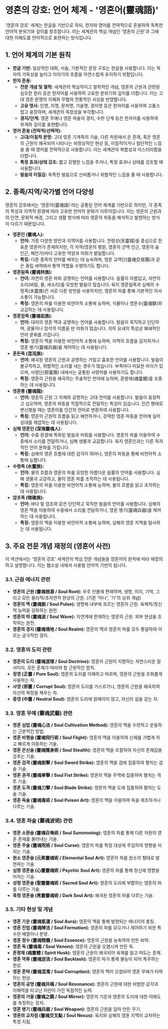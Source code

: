 # 영혼의 강호: 언어 체계 - '영혼어(靈魂語)'

'영혼의 강호' 세계는 한글을 기반으로 하되, 한자와 영어를 전략적으로 혼용하여 독특한 언어적 분위기와 깊이를 창조합니다. 이는 세계관의 핵심 개념인 '영혼의 근원'과 그에 대한 이해도를 언어적으로 표현하는 방식입니다.

## 1. 언어 체계의 기본 원칙

*   **한글 기반:** 일상적인 대화, 서술, 기본적인 문장 구조는 한글을 사용합니다. 이는 독자의 가독성을 높이고 이야기의 흐름을 자연스럽게 유지하기 위함입니다.
*   **한자 혼용:**
    *   **전문 개념 및 철학:** 세계관의 핵심적이고 철학적인 개념, 영혼의 근원과 관련된 심오한 원리 등은 한자어를 사용하여 고유한 분위기와 깊이를 더합니다. 이는 고대 영혼 문명의 지혜와 무협의 전통적인 사상을 반영합니다.
    *   **고유 명사:** 인명, 지명, 문파명, 기술명, 경지명 등은 한자어를 사용하여 고풍스럽고 웅장하며, 세계관의 독창성을 부각합니다.
    *   **경지/단계:** 영혼 무예나 영혼 파술의 경지, 수련 단계 등은 한자어를 사용하여 위계와 깊이를 표현합니다.
*   **영어 혼용 (전략적/선택적):**
    *   **고대/이질적 문명:** 고대 영혼 기계족의 기술, 다른 차원에서 온 존재, 혹은 영혼의 근원이 왜곡되어 나타나는 비정상적인 현상 등, 이질적이거나 첨단적인 느낌을 줄 때 영어를 전략적으로 사용합니다. 이는 세계관의 복합성과 미스터리함을 더합니다.
    *   **특정 효과/상태 강조:** 짧고 강렬한 느낌을 주거나, 특정 효과나 상태를 강조할 때 사용합니다.
    *   **발음의 이질감:** 독특한 발음으로 신비롭거나 위협적인 느낌을 줄 때 사용합니다.

## 2. 종족/지역/국가별 언어 다양성

영혼의 강호에서는 '영혼어(靈魂語)'라는 공통된 언어 체계를 기반으로 하지만, 각 종족의 특성과 지역적 환경에 따라 고유한 언어적 분화가 이루어집니다. 이는 영혼의 근원과의 인연, 문화적 배경, 그리고 생활 방식에 따라 영혼의 파동을 해석하고 발현하는 방식이 다르기 때문입니다.

*   **영혼인 (靈魂人):**
    *   **언어:** 가장 다양한 방언과 지역어를 사용합니다. 천령성(天靈城)을 중심으로 한 표준 영혼어가 존재하지만, 각 지역(영혼의 평원, 영혼의 산맥 인근, 영혼의 숲 인근, 해안가)마다 고유한 억양과 어휘가 발달합니다.
    *   **특징:** 다른 종족의 언어를 배우는 데 능숙하며, 영혼 교역단(靈魂交易團)과 같은 중립 세력에서 통역 역할을 수행하기도 합니다.
*   **영혼림족 (靈魂林族):**
    *   **언어:** 자연의 영혼 파와 공명하는 언어를 사용합니다. 음률이 아름답고, 자연의 소리(바람, 물, 새소리)를 모방한 발음이 많습니다. 육지 영혼림족과 심해의 수령족(水靈族)은 서로 다른 방언을 사용하지만, 영혼의 파를 통해 기본적인 의사소통이 가능합니다.
    *   **특징:** 영혼의 파를 이용한 비언어적 소통에 능하며, 식물이나 영혼수(靈魂獸)와 교감하는 데 사용됩니다.
*   **영혼암족 (靈魂岩族):**
    *   **언어:** 대지의 영혼 맥과 공명하는 언어를 사용합니다. 발음이 묵직하고 단단하며, 광물이나 암석의 이름을 딴 어휘가 많습니다. 지하 요새의 특성상 폐쇄적인 언어 문화를 가집니다.
    *   **특징:** 영혼의 맥을 이용한 비언어적 소통에 능하며, 지맥의 흐름을 감지하거나 영혼 병기(靈魂兵器)를 제어하는 데 사용됩니다.
*   **혼돈족 (混沌族):**
    *   **언어:** 왜곡된 영혼의 근원과 공명하는 거칠고 흉포한 언어를 사용합니다. 발음이 불규칙하고, 위협적인 소리를 내는 경우가 많습니다. 부족마다 미묘한 차이가 있으며, 사령단(邪靈團) 내에서는 공통된 사령어를 사용하기도 합니다.
    *   **특징:** 영혼의 근원을 왜곡하는 주술적인 언어에 능하며, 혼령체(魂靈體)를 조종하는 데 사용됩니다.
*   **영혼룡 (靈魂龍):**
    *   **언어:** 영혼의 근원 그 자체와 공명하는 고대 언어를 사용합니다. 발음이 웅장하고 심오하며, 영혼의 파동을 직접적으로 전달하는 특성이 있습니다. 인간 형태로 변신했을 때는 영혼어를 인간의 언어로 변환하여 사용합니다.
    *   **특징:** 영혼의 근원의 흐름을 읽고 예언하거나, 강력한 영혼 파동을 언어에 실어 상대를 제압하는 데 사용됩니다.
*   **심해 영혼인 (深海靈魂人):**
    *   **언어:** 수중 환경에 특화된 발음과 어휘를 사용합니다. 영혼의 파를 이용하여 수중에서 소리를 전달하거나, 심해 생물과 교감합니다. 육지 영혼인과는 다른 독자적인 언어 문화를 가집니다.
    *   **특징:** 심해의 영혼 흐름에 대한 감각이 뛰어나, 영혼의 파동을 통해 비언어적 소통에 능합니다.
*   **수령족 (水靈族):**
    *   **언어:** 물의 흐름과 영혼의 파를 모방한 아름다운 음률의 언어를 사용합니다. 심해 생물과 교감하고, 물의 영혼 파를 조작하는 데 사용됩니다.
    *   **특징:** 영혼의 파를 이용한 비언어적 소통에 능하며, 물의 흐름을 읽고 조작하는 데 사용됩니다.
*   **암초족 (暗礁族):**
    *   **언어:** 바다 밑 암초와 같은 단단하고 묵직한 발음의 언어를 사용합니다. 심해의 영혼 맥을 이용하여 수중에서 소리를 전달하거나, 영혼 병기(靈魂兵器)를 제어하는 데 사용됩니다.
    *   **특징:** 영혼의 맥을 이용한 비언어적 소통에 능하며, 심해의 영혼 지맥을 탐사하는 데 사용됩니다.

## 3. 주요 전문 개념 재정의 (영혼어 사전)

이 섹션에서는 '영혼의 강호' 세계관의 핵심 전문 개념들을 영혼어의 원칙에 따라 재정의하고 설명합니다. 이는 웹소설 내에서 사용될 언어적 기반이 됩니다.

### 3.1. 근원 에너지 관련

*   **영혼의 근원 (靈魂根源 / Soul Root):** 우주 만물에 편재하며, 생명, 의지, 기억, 그리고 모든 물리적/초자연적 현상의 근원. (기존 '마나', '기'의 상위 개념)
*   **영혼의 맥 (靈魂脈 / Soul Pulse):** 생명체 내부에 흐르는 영혼의 근원. 육체적/정신적 능력을 강화하는 원천.
*   **영혼의 파 (靈魂波 / Soul Wave):** 자연계에 편재하는 영혼의 근원. 외부 현상을 조작하는 원천.
*   **영혼의 경지 (靈魂境地 / Soul Realm):** 영혼의 맥과 영혼의 파를 모두 통달하여 이르는 궁극적인 경지.

### 3.2. 영혼의 도리 관련

*   **영혼의 도리 (靈魂道理 / Soul Doctrine):** 영혼의 근원이 지향하는 자연스러운 질서이자, 모든 존재가 따라야 할 근원적인 법칙.
*   **정영 (正靈 / Pure Soul):** 영혼의 도리를 이해하고 따르며, 영혼의 근원을 조화롭게 사용하는 자.
*   **사영 (邪靈 / Corrupt Soul):** 영혼의 도리를 거스르거나, 영혼의 근원을 왜곡하여 자신의 욕망을 채우는 자.
*   **중영 (中靈 / Neutral Soul):** 영혼의 도리에 얽매이지 않고, 자신의 길을 걷는 자.

### 3.3. 영혼 무예 (靈魂武藝) 관련

*   **영혼 심법 (靈魂心法 / Soul Cultivation Method):** 영혼의 맥을 수련하고 운용하는 근본적인 방법.
*   **영혼 비행술 (靈魂飛行術 / Soul Flight):** 영혼의 맥을 이용하여 신체를 가볍게 하고 빠르게 이동하는 기술.
*   **영혼 은신술 (靈魂隱身術 / Soul Stealth):** 영혼의 맥을 조절하여 자신의 존재감을 감추는 기술.
*   **영혼 검격 (靈魂劍擊 / Soul Sword Strike):** 영혼의 맥을 검에 집중하여 펼치는 검술 기술.
*   **영혼 권격 (靈魂拳擊 / Soul Fist Strike):** 영혼의 맥을 주먹에 집중하여 펼치는 격투 기술.
*   **영혼 도격 (靈魂刀擊 / Soul Blade Strike):** 영혼의 맥을 도에 집중하여 펼치는 도술 기술.
*   **영혼 독술 (靈魂毒術 / Soul Poison Art):** 영혼의 맥을 이용하여 독을 제조하거나 다루는 기술.

### 3.4. 영혼 파술 (靈魂波術) 관련

*   **영혼 소환술 (靈魂召喚術 / Soul Summoning):** 영혼의 파를 통해 다른 차원의 영혼 존재를 불러내는 기술.
*   **영혼 주술 (靈魂呪術 / Soul Curse):** 영혼의 파를 특정 대상에 주입하여 영향을 미치는 기술.
*   **원소 영혼술 (元素靈魂術 / Elemental Soul Art):** 영혼의 파를 원소의 형태로 발현하는 기술.
*   **심령 영혼술 (心靈靈魂術 / Psychic Soul Art):** 영혼의 파를 통해 정신에 영향을 미치는 기술.
*   **성령 영혼술 (聖靈靈魂術 / Sacred Soul Art):** 영혼의 도리에 부합하는 영혼의 파를 다루는 기술.
*   **흑령 영혼술 (黑靈靈魂術 / Dark Soul Art):** 왜곡된 영혼의 파를 다루는 기술.

### 3.5. 기타 현상 및 개념

*   **영혼 기운 (靈魂氣運 / Soul Aura):** 영혼의 맥을 통해 발현되는 에너지의 총칭.
*   **영혼 진법 (靈魂陣法 / Soul Formation):** 영혼의 파를 모으거나 제어하기 위한 특수한 배열이나 문양.
*   **영혼 정수 (靈魂精髓 / Soul Essence):** 영혼의 근원을 농축하여 만든 비약.
*   **영혼 독 (靈魂毒 / Soul Venom):** 영혼의 근원을 오염시켜 만든 독.
*   **혼령체 (魂靈體 / Spirit Husk):** 영혼의 근원이 왜곡되어 육체를 잃고 떠도는 존재.
*   **영혼 역류 (靈魂逆流 / Soul Backlash):** 영혼의 파가 통제 불능이 되어 폭주하는 현상.
*   **영혼 혼탁 (靈魂混濁 / Soul Corruption):** 영혼의 맥이 오염되어 영혼 무예가 타락하는 현상.
*   **영혼의 공명 (靈魂共鳴 / Soul Resonance):** 영혼의 근원에 대한 비범한 감각과 이해력을 타고난 자만이 가진 독점적인 능력.
*   **영혼의 거울 (靈魂之鏡 / Soul Mirror):** 영혼의 기운과 영혼의 도리에 대한 이해도를 측정하는 장치.
*   **영혼 병기 (靈魂兵器 / Soul Weapon):** 영혼의 근원을 담아 만든 무기.
*   **영혼의 교차점 (靈魂交叉點 / Soul Nexus):** 육지와 심해의 영혼 지맥이 교차하는 특정 지점.